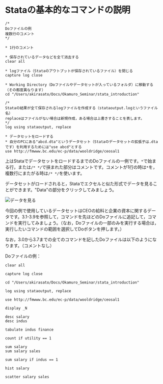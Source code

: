 # Stataの基本的なコマンドの説明

```
/*
Doファイルの例
複数行のコメント
*/

* 1行のコメント

* 保存されているデータなどを全て消去する
clear all

* logファイル（Stataのアウトプットが保存されているファイル）を閉じる
capture log close

* Working Directory（Doファイルやデータセットが入っているフォルダ）に移動する（その都度異なります）
cd "/Users/akirasato/Docs/Okamuro_Seminar/stata_introduction"

/*
Stataの結果が全て保存されるlogファイルを作成する（stataoutput.logというファイル名）
replaceはファイルがない場合は新規作成，ある場合は上書きすることを表します。
*/
log using stataoutput, replace

* データセットをロードする
* 自分のPCにある"abcd.dta"というデータセット（Stataのデータセットの拡張子は.dtaです）を利用するためには"use abcd"とする
use http://fmwww.bc.edu/ec-p/data/wooldridge/ceosal1
```

上はStataでデータセットをロードするまでのDoファイルの一例です。`*`で始まる行，または`/* */`で挟まれた部分はコメントです。コメントが1行の時は`*`を，複数行にまたがる時は`/* */`を使います。

データセットがロードされると，Stataでエクセルと似た形式でデータを見ることができます。"Data"の部分をクリックしてみましょう。

![データを見る](https://user-images.githubusercontent.com/44024242/80774653-90de5080-8b98-11ea-94a5-a51bd9e46f67.png)

今回の例で使用しているデータセットはCEOの給料と企業の資本に関するデータです。3.1-3.9を参照して，コマンドを先ほどのDoファイルに追記して，コマンドを実行してみましょう。（なお，Doファイルの一部のみを実行する場合は，実行したいコマンドの範囲を選択してDoボタンを押します。）

なお，3.0から3.7までの全てのコマンドを記したDoファイルは以下のようになります。（コメントなし）

Doファイルの例：

```
clear all

capture log close

cd "/Users/akirasato/Docs/Okamuro_Seminar/stata_introduction"

log using stataoutput, replace

use http://fmwww.bc.edu/ec-p/data/wooldridge/ceosal1

display _N

desc salary
desc indus

tabulate indus finance

count if utility == 1

sum salary
sum salary sales

sum salary if indus == 1

hist salary

scatter salary sales

```
